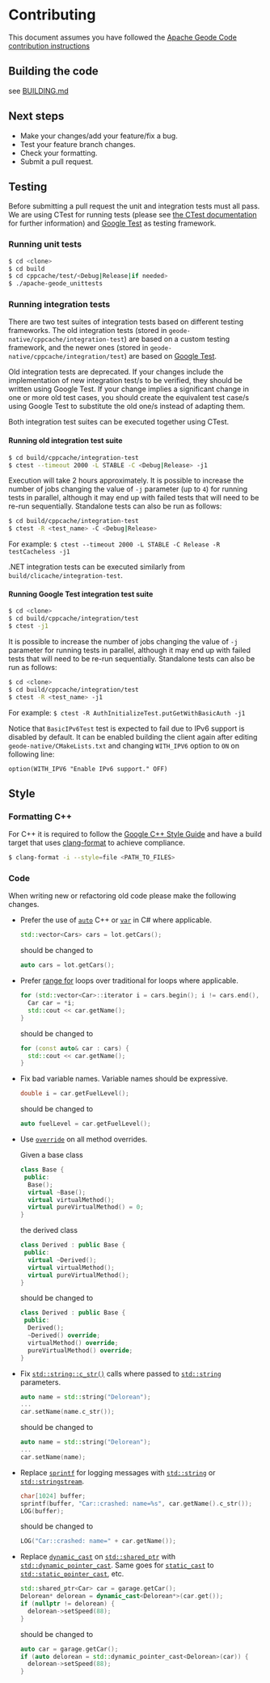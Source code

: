 # Contributing
This document assumes you have followed the [Apache Geode Code contribution instructions](https://cwiki.apache.org/confluence/display/GEODE/Code+contributions)

## Building the code
see [BUILDING.md](BUILDING.md)

## Next steps
* Make your changes/add your feature/fix a bug.
* Test your feature branch changes.
* Check your formatting.
* Submit a pull request.

## Testing
Before submitting a pull request the unit and integration tests must all pass. We are using CTest for running tests (please see [the CTest documentation](https://cmake.org/Wiki/CMake/Testing_With_CTest) for further information) and [Google Test](https://github.com/google/googletest) as testing framework.

### Running unit tests
```bash
$ cd <clone>
$ cd build
$ cd cppcache/test/<Debug|Release|if needed>
$ ./apache-geode_unittests
```

### Running integration tests
There are two test suites of integration tests based on different testing frameworks. The old integration tests (stored in `geode-native/cppcache/integration-test`) are based on a custom testing framework, and the newer ones (stored in `geode-native/cppcache/integration/test`) are based on [Google Test](https://github.com/google/googletest).

Old integration tests are deprecated. If your changes include the implementation of new integration test/s to be verified, they should be written using Google Test. If your change implies a significant change in one or more old test cases, you should create the equivalent test case/s using Google Test to substitute the old one/s instead of adapting them.

Both integration test suites can be executed together using CTest.

#### Running old integration test suite
```bash
$ cd build/cppcache/integration-test
$ ctest --timeout 2000 -L STABLE -C <Debug|Release> -j1
```
Execution will take 2 hours approximately. It is possible to increase the number of jobs changing the value of `-j` parameter (up to `4`) for running tests in parallel, although it may end up with failed tests that will need to be re-run sequentially. Standalone tests can also be run as follows:

```bash
$ cd build/cppcache/integration-test
$ ctest -R <test_name> -C <Debug|Release>
```
For example: `$ ctest --timeout 2000 -L STABLE -C Release -R testCacheless -j1`

.NET integration tests can be executed similarly from `build/clicache/integration-test`.

#### Running Google Test integration test suite
```bash
$ cd <clone>
$ cd build/cppcache/integration/test
$ ctest -j1
```
It is possible to increase the number of jobs changing the value of `-j` parameter for running tests in parallel, although it may end up with failed tests that will need to be re-run sequentially. Standalone tests can also be run as follows:

```bash
$ cd <clone>
$ cd build/cppcache/integration/test
$ ctest -R <test_name> -j1
```
For example: `$ ctest -R AuthInitializeTest.putGetWithBasicAuth -j1`

Notice that `BasicIPv6Test` test is expected to fail due to IPv6 support is disabled by default. It can be enabled building the client again after editing `geode-native/CMakeLists.txt` and changing `WITH_IPV6` option to `ON` on following line:

```
option(WITH_IPV6 "Enable IPv6 support." OFF)
```


## Style

### Formatting C++
For C++ it is required to follow the [Google C++ Style Guide](https://google.github.io/styleguide/cppguide.html) and have a build target that uses [clang-format](https://clang.llvm.org/docs/ClangFormat.html) to achieve compliance.
```bash
$ clang-format -i --style=file <PATH_TO_FILES>
```

### Code
When writing new or refactoring old code please make the following changes.

 * Prefer the use of [`auto`](http://en.cppreference.com/w/cpp/language/auto) C++ or [`var`](https://docs.microsoft.com/en-us/dotnet/csharp/language-reference/keywords/var) in C# where applicable.
   ```c++
   std::vector<Cars> cars = lot.getCars();
   ```
   should be changed to
   ```c++
   auto cars = lot.getCars();
   ```

 * Prefer [range for](http://en.cppreference.com/w/cpp/language/range-for) loops over traditional for loops where applicable.
   ```c++
   for (std::vector<Car>::iterator i = cars.begin(); i != cars.end(), ++i) {
     Car car = *i;
     std::cout << car.getName();
   }
   ```
   should be changed to
   ```c++
   for (const auto& car : cars) {
     std::cout << car.getName();
   }
   ```

  * Fix bad variable names. Variable names should be expressive.
    ```c++
    double i = car.getFuelLevel();
    ```
    should be changed to
    ```c++
    auto fuelLevel = car.getFuelLevel();
    ```

  * Use [`override`](http://en.cppreference.com/w/cpp/language/override) on all method overrides.

    Given a base class
    ```c++
    class Base {
     public:
      Base();
      virtual ~Base();
      virtual virtualMethod();
      virtual pureVirtualMethod() = 0;
    }
    ```
    the derived class
    ```c++
    class Derived : public Base {
     public:
      virtual ~Derived();
      virtual virtualMethod();
      virtual pureVirtualMethod();
    }
    ```
    should be changed to
    ```c++
    class Derived : public Base {
     public:
      Derived();
      ~Derived() override;
      virtualMethod() override;
      pureVirtualMethod() override;
    }
    ```

  * Fix [`std::string::c_str()`](http://en.cppreference.com/w/cpp/string/basic_string/c_str) calls where passed to [`std::string`](http://en.cppreference.com/w/cpp/string/basic_string) parameters.
    ```c++
    auto name = std::string("Delorean");
    ...
    car.setName(name.c_str());
    ```
    should be changed to
    ```c++
    auto name = std::string("Delorean");
    ...
    car.setName(name);
    ```

  * Replace [`sprintf`](http://en.cppreference.com/w/cpp/io/c/fprintf) for logging messages with [`std::string`](http://en.cppreference.com/w/cpp/string/basic_string) or [`std::stringstream`](http://en.cppreference.com/w/cpp/io/basic_stringstream).
    ```c++
    char[1024] buffer;
    sprintf(buffer, "Car::crashed: name=%s", car.getName().c_str());
    LOG(buffer);
    ```
    should be changed to
    ```c++
    LOG("Car::crashed: name=" + car.getName());
    ```

  * Replace [`dynamic_cast`](http://en.cppreference.com/w/cpp/language/dynamic_cast) on [`std::shared_ptr`](http://en.cppreference.com/w/cpp/memory/shared_ptr) with [`std::dynamic_pointer_cast`](http://en.cppreference.com/w/cpp/memory/shared_ptr/pointer_cast). Same goes for [`static_cast`](http://en.cppreference.com/w/cpp/language/static_cast) to [`std::static_pointer_cast`](http://en.cppreference.com/w/cpp/memory/shared_ptr/pointer_cast), etc.
    ```c++
    std::shared_ptr<Car> car = garage.getCar();
    Delorean* delorean = dynamic_cast<Delorean*>(car.get());
    if (nullptr != delorean) {
      delorean->setSpeed(88);
    }
    ```
    should be changed to
    ```c++
    auto car = garage.getCar();
    if (auto delorean = std::dynamic_pointer_cast<Delorean>(car)) {
      delorean->setSpeed(88);
    }
    ```
